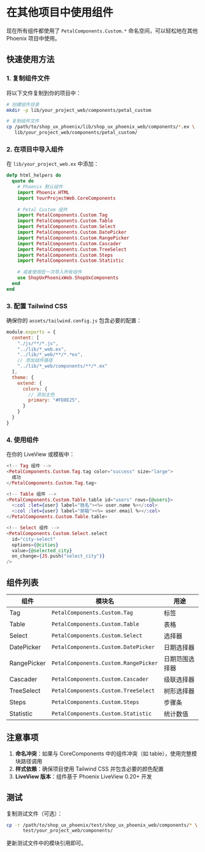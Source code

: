 # 在其他项目中使用组件

现在所有组件都使用了 `PetalComponents.Custom.*` 命名空间，可以轻松地在其他 Phoenix 项目中使用。

## 快速使用方法

### 1. 复制组件文件

将以下文件复制到你的项目中：

```bash
# 创建组件目录
mkdir -p lib/your_project_web/components/petal_custom

# 复制组件文件
cp /path/to/shop_ux_phoenix/lib/shop_ux_phoenix_web/components/*.ex \
   lib/your_project_web/components/petal_custom/
```

### 2. 在项目中导入组件

在 `lib/your_project_web.ex` 中添加：

```elixir
defp html_helpers do
  quote do
    # Phoenix 默认组件
    import Phoenix.HTML
    import YourProjectWeb.CoreComponents
    
    # Petal Custom 组件
    import PetalComponents.Custom.Tag
    import PetalComponents.Custom.Table
    import PetalComponents.Custom.Select
    import PetalComponents.Custom.DatePicker
    import PetalComponents.Custom.RangePicker
    import PetalComponents.Custom.Cascader
    import PetalComponents.Custom.TreeSelect
    import PetalComponents.Custom.Steps
    import PetalComponents.Custom.Statistic
    
    # 或者使用宏一次导入所有组件
    use ShopUxPhoenixWeb.ShopUxComponents
  end
end
```

### 3. 配置 Tailwind CSS

确保你的 `assets/tailwind.config.js` 包含必要的配置：

```javascript
module.exports = {
  content: [
    "./js/**/*.js",
    "../lib/*_web.ex",
    "../lib/*_web/**/*.*ex",
    // 添加组件路径
    "../lib/*_web/components/**/*.ex"
  ],
  theme: {
    extend: {
      colors: {
        // 添加主色
        primary: "#FD8E25",
      }
    }
  }
}
```

### 4. 使用组件

在你的 LiveView 或模板中：

```heex
<!-- Tag 组件 -->
<PetalComponents.Custom.Tag.tag color="success" size="large">
  成功
</PetalComponents.Custom.Tag.tag>

<!-- Table 组件 -->
<PetalComponents.Custom.Table.table id="users" rows={@users}>
  <:col :let={user} label="姓名"><%= user.name %></:col>
  <:col :let={user} label="邮箱"><%= user.email %></:col>
</PetalComponents.Custom.Table.table>

<!-- Select 组件 -->
<PetalComponents.Custom.Select.select 
  id="city-select"
  options={@cities}
  value={@selected_city}
  on_change={JS.push("select_city")}
/>
```

## 组件列表

| 组件 | 模块名 | 用途 |
|------|--------|------|
| Tag | `PetalComponents.Custom.Tag` | 标签 |
| Table | `PetalComponents.Custom.Table` | 表格 |
| Select | `PetalComponents.Custom.Select` | 选择器 |
| DatePicker | `PetalComponents.Custom.DatePicker` | 日期选择器 |
| RangePicker | `PetalComponents.Custom.RangePicker` | 日期范围选择器 |
| Cascader | `PetalComponents.Custom.Cascader` | 级联选择器 |
| TreeSelect | `PetalComponents.Custom.TreeSelect` | 树形选择器 |
| Steps | `PetalComponents.Custom.Steps` | 步骤条 |
| Statistic | `PetalComponents.Custom.Statistic` | 统计数值 |

## 注意事项

1. **命名冲突**：如果与 CoreComponents 中的组件冲突（如 table），使用完整模块路径调用
2. **样式依赖**：确保项目使用 Tailwind CSS 并包含必要的颜色配置
3. **LiveView 版本**：组件基于 Phoenix LiveView 0.20+ 开发

## 测试

复制测试文件（可选）：

```bash
cp -r /path/to/shop_ux_phoenix/test/shop_ux_phoenix_web/components/* \
      test/your_project_web/components/
```

更新测试文件中的模块引用即可。